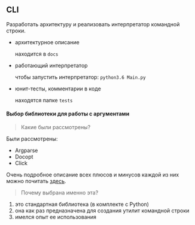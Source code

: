 ## CLI

Разработать архитектуру и реализовать интерпретатор командной строки.

- архитектурное описание 

    находится в `docs`
- работающий интерпретатор 

    чтобы запустить интерпретатор:
    `python3.6 Main.py`

- юнит-тесты, комментарии в коде

    находятся папке `tests`


#### Выбор библиотеки для работы с аргументами

> Какие были рассмотрены?

Были рассмотрены:

* Argparse
* Docopt
* Click

Очень подробное описание всех плюсов и минусов каждой из них можно почитать [здесь](https://realpython.com/comparing-python-command-line-parsing-libraries-argparse-docopt-click/#flagsoptions).

> Почему выбрана именно эта?

1. это стандартная библиотека (в комплекте с Python)
2. она как раз предназначена для создания утилит командной строки
3. имелся опыт ее использования
